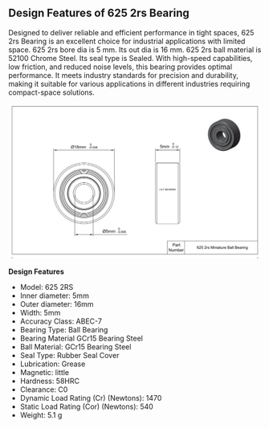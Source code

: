 ## Design Features of 625 2rs Bearing
Designed to deliver reliable and efficient performance in tight spaces, 625 2rs Bearing is an excellent choice for industrial applications with limited space. 625 2rs bore dia is 5 mm. Its out dia is 16 mm. 625 2rs ball material is 52100 Chrome Steel. Its seal type is Sealed. With high-speed capabilities, low friction, and reduced noise levels, this bearing provides optimal performance. It meets industry standards for precision and durability, making it suitable for various applications in different industries requiring compact-space solutions.

 

![625-2RS](images/625-2RS.png)

**Design Features**
- Model: 625 2RS
- Inner diameter: 5mm
- Outer diameter: 16mm
- Width: 5mm
- Accuracy Class: ABEC-7
- Bearing Type: Ball Bearing
- Bearing Material GCr15 Bearing Steel
- Ball Material: GCr15 Bearing Steel
- Seal Type: Rubber Seal Cover
- Lubrication: Grease
- Magnetic: little
- Hardness: 58HRC
- Clearance: C0
- Dynamic Load Rating (Cr) (Newtons): 1470
- Static Load Rating (Cor) (Newtons): 540
- Weight: 5.1 g

 





 
